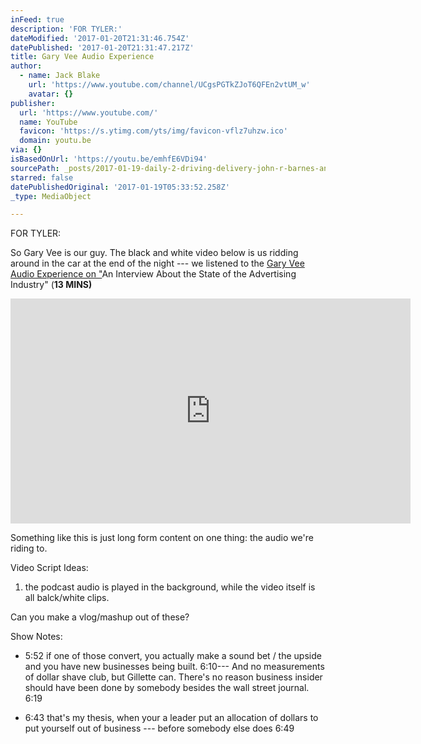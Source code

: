 ```yaml
---
inFeed: true
description: 'FOR TYLER:'
dateModified: '2017-01-20T21:31:46.754Z'
datePublished: '2017-01-20T21:31:47.217Z'
title: Gary Vee Audio Experience
author:
  - name: Jack Blake
    url: 'https://www.youtube.com/channel/UCgsPGTkZJoT6QFEn2vtUM_w'
    avatar: {}
publisher:
  url: 'https://www.youtube.com/'
  name: YouTube
  favicon: 'https://s.ytimg.com/yts/img/favicon-vflz7uhzw.ico'
  domain: youtu.be
via: {}
isBasedOnUrl: 'https://youtu.be/emhfE6VDi94'
sourcePath: _posts/2017-01-19-daily-2-driving-delivery-john-r-barnes-and-nobles.md
starred: false
datePublishedOriginal: '2017-01-19T05:33:52.258Z'
_type: MediaObject

---
```

FOR TYLER:

So Gary Vee is our guy. The black and white video below is us ridding around in the car at the end of the night --- we listened to the [Gary Vee Audio Experience on "][0]An Interview About the State of the Advertising Industry" (**13 MINS)**

<iframe src="https://cdn.embedly.com/widgets/media.html?src=https%3A%2F%2Fwww.youtube.com%2Fembed%2F1seh1T77Ano%3Ffeature%3Doembed&amp;url=http%3A%2F%2Fwww.youtube.com%2Fwatch%3Fv%3D1seh1T77Ano&amp;image=https%3A%2F%2Fi.ytimg.com%2Fvi%2F1seh1T77Ano%2Fhqdefault.jpg&amp;key=b7d04c9b404c499eba89ee7072e1c4f7&amp;type=text%2Fhtml&amp;schema=youtube" width="640" height="360" scrolling="no" frameborder="0" allowfullscreen="" style=""></iframe>

Something like this is just long form content on one thing: the audio we're riding to.

Video Script Ideas:

1. the podcast audio is played in the background, while the video itself is all balck/white clips.

Can you make a vlog/mashup out of these?

Show Notes: 

* 5:52 if one of those convert, you actually make a sound bet / the upside and you have new businesses being built. 6:10--- And no measurements of dollar shave club, but Gillette can. There's no reason business insider should have been done by somebody besides the wall street journal. 6:19 

* 6:43 that's my thesis, when your a leader put an allocation of dollars to put yourself out of business --- before somebody else does 6:49 

[0]: http://www.stitcher.com/podcast/the-askgaryvee-show/e/an-interview-about-the-state-of-the-advertising-industry-48838401